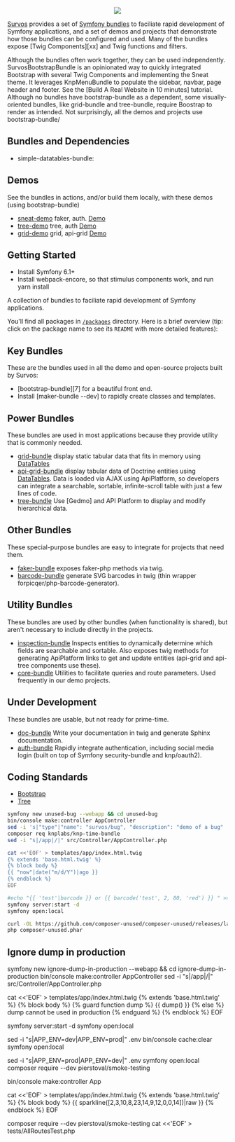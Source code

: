 <p align="center"><a href="http://survos.herokuapps.com" target="_blank">
    <img src="https://survos.com/logos/survos.svg">
</a></p>

[Survos][1] provides a set of [Symfony bundles][2] to faciliate rapid development of Symfony applications, and a set of demos and projects that demonstrate how those bundles can be configured and used.  Many of the bundles expose [Twig Components][xx] and Twig functions and filters.

Although the bundles often work together, they can be used independently.  SurvosBootstrapBundle is an opinionated way to quickly integrated Bootstrap with several Twig Components and implementing the Sneat theme.  It leverages KnpMenuBundle to populate the sidebar, navbar, page header and footer.  See the [Build A Real Website in 10 minutes] tutorial.  Although no bundles have bootstrap-bundle as a dependent, some visually-oriented bundles, like grid-bundle and tree-bundle, require Boostrap to render as intended.  Not surprisingly, all the demos and projects use bootstrap-bundle/

## Bundles and Dependencies

* simple-datatables-bundle: 

Demos
-----

See the bundles in actions, and/or build them locally, with these demos (using bootstrap-bundle)


* [sneat-demo](https://github.com/survos/bootstrap-bundle-demo) faker, auth. <a target="_blank" href="https://sneat-demo.herokuapp.com/">Demo</a>
* [tree-demo](https://github.com/survos/dt-demos) tree, auth [Demo](https://tree-bundle-demo.herokuapp.com/)
* [grid-demo](https://github.com/survos/dt-demos) grid, api-grid [Demo](https://survos-grid-demo.herokuapp.com/)


Getting Started
---------------

* Install Symfony 6.1+
* Install webpack-encore, so that stimulus components work, and run yarn install

A collection of bundles to faciliate rapid development of Symfony applications.

You'll find all packages in [`/packages`](/packages) directory. Here is a brief overview (tip: click on the package name to see its `README` with more detailed features):

Key Bundles
-------------

These are the bundles used in all the demo and open-source projects built by Survos:
 
* [bootstrap-bundle][7] for a beautiful front end.
* Install [maker-bundle --dev] to rapidly create classes and templates.

Power Bundles
-------------

These bundles are used in most applications because they provide utility that is commonly needed.

* [grid-bundle](packages/grid-bundle/README.md) display static tabular data that fits in memory using [DataTables](https://datatables.net/)
* [api-grid-bundle](packages/api-grid-bundle/README.md) display tabular data of Doctrine entities using [DataTables](https://datatables.net/).  Data is loaded via AJAX using ApiPlatform, so developers can integrate a searchable, sortable, infinite-scroll table with just a few lines of code.
* [tree-bundle](packages/tree-bundle/README.md) Use [Gedmo] and API Platform to display and modify hierarchical data.

Other Bundles
-------------

These special-purpose bundles are easy to integrate for projects that need them.

* [faker-bundle](packages/faker-bundle/README.md) exposes faker-php methods via twig.
* [barcode-bundle](packages/barcode-bundle/README.md) generate SVG barcodes in twig (thin wrapper forpicqer/php-barcode-generator).

Utility Bundles
---------------

These bundles are used by other bundles (when functionality is shared), but aren't necessary to include directly in the projects.

* [inspection-bundle](packages/inspection-bundle/README.md) Inspects entities to dynamically determine which fields are searchable and sortable.  Also exposes twig methods for generating ApiPlatform links to get and update entities (api-grid and api-tree components use these).
* [core-bundle](packages/core-bundle/README.md) Utilities to facilitate queries and route parameters.  Used frequently in our demo projects.

Under Development
------------------

These bundles are usable, but not ready for prime-time.

* [doc-bundle](packages/doc-bundle/README.md) Write your documentation in twig and generate Sphinx documentation.
* [auth-bundle](packages/auth-bundle/README.md) Rapidly integrate authentication, including social media login (built on top of Symfony security-bundle and knp/oauth2).


## Coding Standards

- [Bootstrap](https://github.com/survos/bootstrap-bundle)
- [Tree](https://github.com/survos/tree-bundle)

[1]: https://survos.com
[2]: https://symfony.com/packages
[3]: https://symfony.com/doc/current/reference/requirements.html


```bash
symfony new unused-bug --webapp && cd unused-bug
bin/console make:controller AppController
sed -i 's|"type"|"name": "survos/bug", "description": "demo of a bug" , "type"|' composer.json
composer req knplabs/knp-time-bundle
sed -i "s|/app|/|" src/Controller/AppController.php 

cat <<'EOF' > templates/app/index.html.twig
{% extends 'base.html.twig' %}
{% block body %}
{{ "now"|date("m/d/Y")|ago }}
{% endblock %}
EOF

#echo "{{ 'test'|barcode }} or {{ barcode('test', 2, 80, 'red') }} " >> templates/app/index.html.twig
symfony server:start -d
symfony open:local

curl -OL https://github.com/composer-unused/composer-unused/releases/latest/download/composer-unused.phar
php composer-unused.phar
```

## Ignore dump in production

symfony new ignore-dump-in-production --webapp && cd ignore-dump-in-production
bin/console make:controller AppController
sed -i "s|/app|/|" src/Controller/AppController.php

cat <<'EOF' > templates/app/index.html.twig
{% extends 'base.html.twig' %}
{% block body %}
    {% guard function dump  %}
    {{ dump() }}
    {% else %}
    dump cannot be used in production
    {% endguard %}
{% endblock %}
EOF

symfony server:start -d
symfony open:local

sed -i "s|APP_ENV=dev|APP_ENV=prod|" .env
bin/console cache:clear
symfony open:local

sed -i "s|APP_ENV=prod|APP_ENV=dev|" .env
symfony open:local
composer require --dev pierstoval/smoke-testing




bin/console make:controller App

cat <<'EOF' > templates/app/index.html.twig
{% extends 'base.html.twig' %}
{% block body %}
{{ sparkline([2,3,10,8,23,14,9,12,0,0,14])|raw }}
{% endblock %}
EOF

composer require --dev pierstoval/smoke-testing
cat <<'EOF' > tests/AllRoutesTest.php
<?php

namespace App\Tests;
use Pierstoval\SmokeTesting\SmokeTestStaticRoutes;

class AllRoutesTest extends SmokeTestStaticRoutes
{
    // That's all!
}
EOF

vendor/bin/phpunit


SYMFONY_DEPRECATIONS_HELPER='disabled=1' vendor/bin/phpunit

## Worth Reading

* https://matemarschalko.medium.com/28-javascript-one-liners-every-senior-developer-needs-to-know-e74bdedc3b3b


## Continuous Integration

https://github.com/yokai-php/safe-command-bundle has a next way to handle tests

## Candidates for Symfony 7

* https://github.com/yipikai-studio/geolocation-bundle/blob/1.0/composer.json
